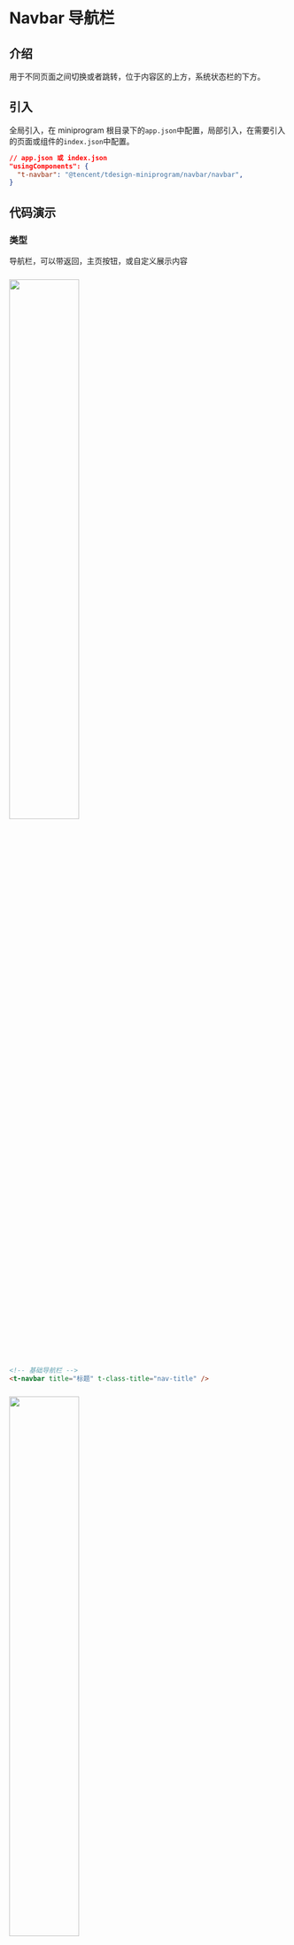 # Navbar 导航栏

## 介绍

用于不同页面之间切换或者跳转，位于内容区的上方，系统状态栏的下方。

## 引入

全局引入，在 miniprogram 根目录下的`app.json`中配置，局部引入，在需要引入的页面或组件的`index.json`中配置。

```json
// app.json 或 index.json
"usingComponents": {
  "t-navbar": "@tencent/tdesign-miniprogram/navbar/navbar",
}
```

## 代码演示

### 类型

导航栏，可以带返回，主页按钮，或自定义展示内容

<img src="https://tdesign.gtimg.com/miniprogram/readme/navbar-1.png" width="50%" height="50%" style="margin-top: 10px">

```html
<!-- 基础导航栏 -->
<t-navbar title="标题" t-class-title="nav-title" />
```

<img src="https://tdesign.gtimg.com/miniprogram/readme/navbar-2.png" width="50%" height="50%" style="margin-top: 10px">

```html
<!-- 带返回，主页按钮导航栏 -->
<t-navbar
  title="标题"
  leftIcon="chevron-left"
  homeIcon="home"
  bindgohome="onGoHome"
  t-class-left-icon="left-icon-back"
  t-class-home-icon="home-icon"
  t-class-title="nav-title"
/>
```

<img src="https://tdesign.gtimg.com/miniprogram/readme/navnar-3.png" width="50%" height="50%" style="margin-top: 10px">

```html
<!-- 自定义插槽导航栏 -->
<t-navbar leftIcon="slot">
  <t-image
    t-class="img"
    class="size-l radius-m slot-left"
    src="https://oteam-tdesign-1258344706.cos.ap-guangzhou.myqcloud.com/mobile/%E5%8D%A0%E4%BD%8D%E5%9B%BE%402x.png"
    mode="aspectFill"
    slot="left-icon"
  ></t-image>
</t-navbar>
```

```js
  onGoHome() {
    wx.navigateTo({
      url: '/pages/index',
    });
  },
```

## 代码演示

### 类型

### Navbar Props

| 名称             | 类型          | 默认值 | 说明                                                                                                                                                                                                             | 必传 |
| ---------------- | ------------- | ------ | ---------------------------------------------------------------------------------------------------------------------------------------------------------------------------------------------------------------- | ---- |
| animation        | Boolean       | true   | 是否添加动画效果                                                                                                                                                                                                 | N    |
| background       | String        | -      | 背景                                                                                                                                                                                                             | N    |
| delta            | Number        | 1      | 后退按钮后退层数，含义参考 [wx.navigateBack](https://developers.weixin.qq.com/miniprogram/dev/api/route/wx.navigateBack.html)，特殊的，传入 0 不会发生执行 wx.navigateBack，只会触发一个 goback 事件供自行处理。 | N    |
| external-classes | Array         | -      | 组件类名，分别用于设置组件外层元素、标题、左侧图标、首页图标、胶囊等元素类名。`['t-class', 't-class-title', 't-class-left-icon', 't-class-home-icon', 't-class-capsule']`                                        | N    |
| fixed            | Boolean       | true   | 是否固定在顶部                                                                                                                                                                                                   | N    |
| home-icon        | String / Slot | -      | 首页图标地址。值为 '' 或者 undefiend 则表示不显示返回图标，值为 'circle' 表示显示默认图标，值为 'slot' 表示使用插槽渲染，值为其他则表示图标地址                                                                  | N    |
| left-icon        | String / Slot | -      | 左侧图标地址，值为 '' 或者 undefiend 则表示不显示返回图标，值为 'arrow-left' 表示显示返回图标，值为 'slot' 表示使用插槽渲染，值为其他则表示图标地址                                                              | N    |
| title            | String / Slot | -      | 页面标题                                                                                                                                                                                                         | N    |
| title-max-length | Number        | -      | 标题文字最大长度，超出的范围使用 `...` 表示                                                                                                                                                                      | N    |
| visible          | Boolean       | true   | 是否显示                                                                                                                                                                                                         | N    |

### Navbar Events

| 名称     | 参数 | 描述                                              |
| -------- | ---- | ------------------------------------------------- |
| complete | -    | navigateBack 执行完成后触发（失败或成功均会触发） |
| fail     | -    | navigateBack 执行失败后触发                       |
| go-back  | -    | delta 值为 0 时，点击返回，触发该事件             |
| go-home  | -    | 点击 Home 触发                                    |
| success  | -    | navigateBack 执行成功后触发                       |
